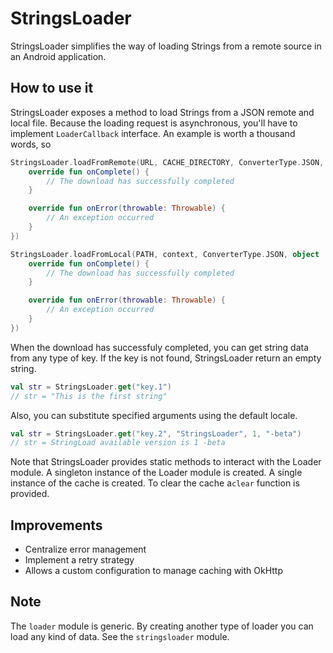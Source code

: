 # StringsLoader
StringsLoader simplifies the way of loading Strings from a remote source in an Android application.

## How to use it
StringsLoader exposes a method to load Strings from a JSON remote and local file. Because the loading request is asynchronous,
you'll have to implement `LoaderCallback` interface.
An example is worth a thousand words, so
```kotlin
StringsLoader.loadFromRemote(URL, CACHE_DIRECTORY, ConverterType.JSON, object : LoaderCallback {
    override fun onComplete() {
        // The download has successfully completed
    }

    override fun onError(throwable: Throwable) {
        // An exception occurred
    }
})
```
```kotlin
StringsLoader.loadFromLocal(PATH, context, ConverterType.JSON, object : LoaderCallback {
    override fun onComplete() {
        // The download has successfully completed
    }

    override fun onError(throwable: Throwable) {
        // An exception occurred
    }
})
```
When the download has successfuly completed, you can get string data from any type of key. If the key is not found,
StringsLoader return an empty string.
```kotlin
val str = StringsLoader.get("key.1")
// str = "This is the first string"
```
Also, you can substitute specified arguments using the default locale.
```kotlin
val str = StringsLoader.get("key.2", "StringsLoader", 1, "-beta")
// str = StringLoad available version is 1 -beta
```

Note that StringsLoader provides static methods to interact with the Loader module. A singleton instance of the Loader 
module is created. A single instance of the cache is created. To clear the cache a`clear` function is provided.

## Improvements
* Centralize error management
* Implement a retry strategy
* Allows a custom configuration to manage caching with OkHttp

## Note
The `loader` module is generic. By creating another type of loader you can load any kind of data. See the
`stringsloader` module.
